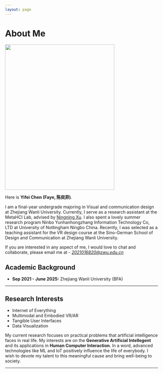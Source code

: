 ```yaml
---
layout: page
---
```


# About Me

<img src="https://Afeichen2955.github.io/yifei chen.jpg" class="floatpic" width="360" height="480">

Here is **Yifei Chen (Faye, 陈奕菲)**.

I am a final-year undergrade majoring in Visual and communication design at Zhejiang Wanli University. Currently, I serve as a research assistant at the MetaHCI Lab, advised by [Ningning Xu](https://axiosly.github.io/portfolio.html). I also spent a lovely summer research program Ninbo Yunhanhongzhang Information Technology Co, LTD at University of Nottingham Ningbo China. Recently, I was selected as a teaching assistant for the VR design course at the Sino-German School of Design and Communication at Zhejiang Wanli University.

If you are interested in any aspect of me, I would love to chat and collaborate, please email me at - *2021016820@zwu.edu.cn*

## Academic Background

- **Sep 2021 - June 2025:** Zhejiang Wanli University (BFA)

---

## Research Interests

- Internet of Everything
- Multimodal and Embodied VR/AR
- Tangible User Interfaces
- Data Visualization

My current research focuses on practical problems that artificial intelligence faces in real life. My interests are on the **Generative Artificial Intellegent** and its applications in **Human Computer Interaction**. In a word, advanced technologies like ML and IoT positively influence the life of everybody.  I wish to devote my talent to this meaningful cause and bring well-being to society.

---
